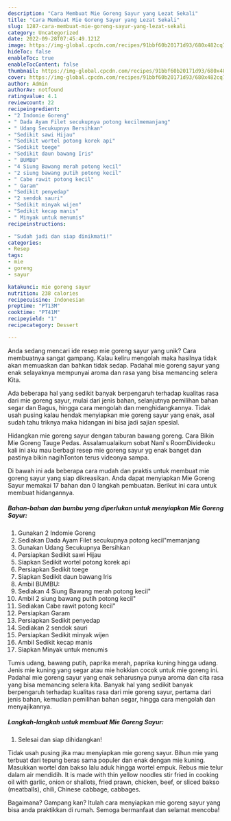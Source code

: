 ```yaml
---
description: "Cara Membuat Mie Goreng Sayur yang Lezat Sekali"
title: "Cara Membuat Mie Goreng Sayur yang Lezat Sekali"
slug: 1287-cara-membuat-mie-goreng-sayur-yang-lezat-sekali
category: Uncategorized
date: 2022-09-28T07:45:49.121Z
image: https://img-global.cpcdn.com/recipes/91bbf60b20171d93/680x482cq70/mie-goreng-sayur-foto-resep-utama.jpg
hideToc: false
enableToc: true
enableTocContent: false
thumbnail: https://img-global.cpcdn.com/recipes/91bbf60b20171d93/680x482cq70/mie-goreng-sayur-foto-resep-utama.jpg
cover: https://img-global.cpcdn.com/recipes/91bbf60b20171d93/680x482cq70/mie-goreng-sayur-foto-resep-utama.jpg
author: Admin
authorAv: notfound
ratingvalue: 4.1
reviewcount: 22
recipeingredient:
- "2 Indomie Goreng"
- " Dada Ayam Filet secukupnya potong kecilmemanjang"
- " Udang Secukupnya Bersihkan"
- "Sedikit sawi Hijau"
- "Sedikit wortel potong korek api"
- "Sedikit toege"
- "Sedikit daun bawang Iris"
- " BUMBU"
- "4 Siung Bawang merah potong kecil"
- "2 siung bawang putih potong kecil"
- " Cabe rawit potong kecil"
- " Garam"
- "Sedikit penyedap"
- "2 sendok sauri"
- "Sedikit minyak wijen"
- "Sedikit kecap manis"
- " Minyak untuk menumis"
recipeinstructions:

- "Sudah jadi dan siap dinikmati!"
categories:
- Resep
tags:
- mie
- goreng
- sayur

katakunci: mie goreng sayur 
nutrition: 238 calories
recipecuisine: Indonesian
preptime: "PT13M"
cooktime: "PT41M"
recipeyield: "1"
recipecategory: Dessert

---
```





Anda sedang mencari ide resep mie goreng sayur yang unik? Cara membuatnya sangat gampang. Kalau keliru mengolah maka hasilnya tidak akan memuaskan dan bahkan tidak sedap. Padahal mie goreng sayur yang enak selayaknya mempunyai aroma dan rasa yang bisa memancing selera Kita.





Ada beberapa hal yang sedikit banyak berpengaruh terhadap kualitas rasa dari mie goreng sayur, mulai dari jenis bahan, selanjutnya pemilihan bahan segar dan Bagus, hingga cara mengolah dan menghidangkannya. Tidak usah pusing kalau hendak menyiapkan mie goreng sayur yang enak,      asal sudah tahu triknya maka hidangan ini bisa jadi sajian spesial.














Hidangkan mie goreng sayur dengan taburan bawang goreng. Cara Bikin Mie Goreng Tauge Pedas. Assalamualaikum sobat Nani&#39;s RoomDivideoku kali ini aku mau berbagi resep mie goreng sayur yg enak banget dan pastinya bikin nagihTonton terus videonya sampa.






Di bawah ini ada beberapa cara mudah dan praktis untuk membuat mie goreng sayur yang siap dikreasikan. Anda dapat menyiapkan Mie Goreng Sayur memakai 17 bahan dan 0 langkah pembuatan. Berikut ini cara untuk membuat hidangannya.

<!--inarticleads1-->

##### Bahan-bahan dan bumbu yang diperlukan untuk menyiapkan Mie Goreng Sayur:

1. Gunakan 2 Indomie Goreng
1. Sediakan  Dada Ayam Filet secukupnya potong kecil&#34;memanjang
1. Gunakan  Udang Secukupnya Bersihkan
1. Persiapkan Sedikit sawi Hijau
1. Siapkan Sedikit wortel potong korek api
1. Persiapkan Sedikit toege
1. Siapkan Sedikit daun bawang Iris
1. Ambil  BUMBU:
1. Sediakan 4 Siung Bawang merah potong kecil&#34;
1. Ambil 2 siung bawang putih potong kecil&#34;
1. Sediakan  Cabe rawit potong kecil&#34;
1. Persiapkan  Garam
1. Persiapkan Sedikit penyedap
1. Sediakan 2 sendok sauri
1. Persiapkan Sedikit minyak wijen
1. Ambil Sedikit kecap manis
1. Siapkan  Minyak untuk menumis


Tumis udang, bawang putih, paprika merah, paprika kuning hingga udang. Jenis mie kuning yang segar atau mie hokkian cocok untuk mie goreng ini. Padahal mie goreng sayur yang enak seharusnya punya aroma dan cita rasa yang bisa memancing selera kita. Banyak hal yang sedikit banyak berpengaruh terhadap kualitas rasa dari mie goreng sayur, pertama dari jenis bahan, kemudian pemilihan bahan segar, hingga cara mengolah dan menyajikannya. 

<!--inarticleads2-->

##### Langkah-langkah untuk membuat Mie Goreng Sayur:


1. Selesai dan siap dihidangkan!

Tidak usah pusing jika mau menyiapkan mie goreng sayur. Bihun mie yang terbuat dari tepung beras sama populer dan enak dengan mie kuning. Masukkan wortel dan bakso lalu aduk hingga wortel empuk. Rebus mie telur dalam air mendidih. It is made with thin yellow noodles stir fried in cooking oil with garlic, onion or shallots, fried prawn, chicken, beef, or sliced bakso (meatballs), chili, Chinese cabbage, cabbages. 

Bagaimana? Gampang kan? Itulah cara menyiapkan mie goreng sayur yang bisa anda praktikkan di rumah. Semoga bermanfaat dan selamat mencoba!
